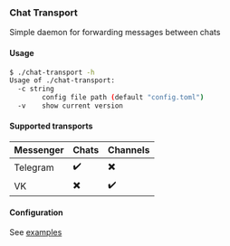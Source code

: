 ### Chat Transport
Simple daemon for forwarding messages between chats

#### Usage
```bash
$ ./chat-transport -h
Usage of ./chat-transport:
  -c string
        config file path (default "config.toml")
  -v    show current version
```

#### Supported transports
|Messenger|Chats|Channels|
|--|---|---|
|Telegram|:heavy_check_mark:|:heavy_multiplication_x:|
|VK|:heavy_multiplication_x:|:heavy_check_mark:|

#### Configuration
See [examples](https://github.com/DesSolo/chat-transport/tree/master/example)